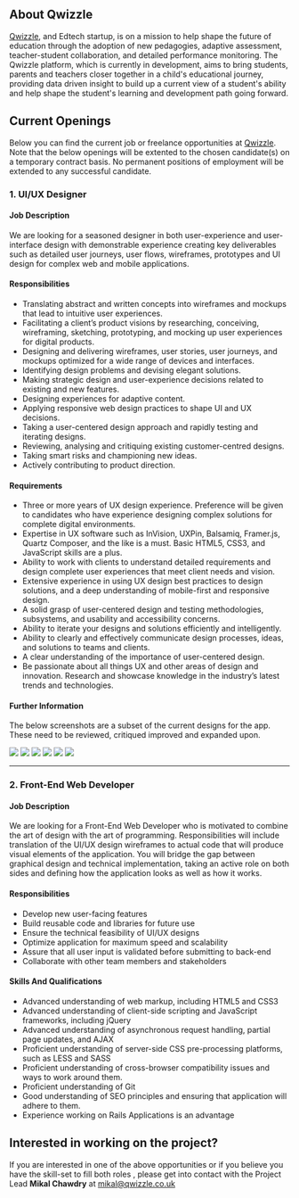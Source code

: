 ## About Qwizzle

[Qwizzle](http://www.qwizzle.co.uk), and Edtech startup, is on a mission to help shape the future of education through the adoption of new pedagogies, adaptive assessment, teacher-student collaboration, and detailed performance monitoring. The Qwizzle platform, which is currently in development, aims to bring students, parents and teachers closer together in a child's educational journey, providing data driven insight to build up a current view of a student's ability and help shape the student's learning and development path going forward.

## Current Openings

Below you can find the current job or freelance opportunities at [Qwizzle](http://www.qwizzle.co.uk). Note that the below openings will be extented to the chosen candidate(s) on a temporary contract basis. No permanent positions of employment will be extended to any successful candidate.

### 1. UI/UX Designer

#### Job Description

We are looking for a seasoned designer in both user-experience and user-interface design with demonstrable experience creating key deliverables such as detailed user journeys, user flows, wireframes, prototypes and UI design for complex web and mobile applications.

#### Responsibilities

- Translating abstract and written concepts into wireframes and mockups that lead to intuitive user experiences.
- Facilitating a client’s product visions by researching, conceiving, wireframing, sketching, prototyping, and mocking up user experiences for digital products.
- Designing and delivering wireframes, user stories, user journeys, and mockups optimized for a wide range of devices and interfaces.
- Identifying design problems and devising elegant solutions.
- Making strategic design and user-experience decisions related to existing and new features.
- Designing experiences for adaptive content.
- Applying responsive web design practices to shape UI and UX decisions.
- Taking a user-centered design approach and rapidly testing and iterating designs.
- Reviewing, analysing and critiquing existing customer-centred designs.
- Taking smart risks and championing new ideas.
- Actively contributing to product direction.

#### Requirements

- Three or more years of UX design experience. Preference will be given to candidates who have experience designing complex solutions for complete digital environments.
- Expertise in UX software such as InVision, UXPin, Balsamiq, Framer.js, Quartz Composer, and the like is a must. Basic HTML5, CSS3, and JavaScript skills are a plus.
- Ability to work with clients to understand detailed requirements and design complete user experiences that meet client needs and vision.
- Extensive experience in using UX design best practices to design solutions, and a deep understanding of mobile-first and responsive design.
- A solid grasp of user-centered design and testing methodologies, subsystems, and usability and accessibility concerns.
- Ability to iterate your designs and solutions efficiently and intelligently.
- Ability to clearly and effectively communicate design processes, ideas, and solutions to teams and clients.
- A clear understanding of the importance of user-centered design.
- Be passionate about all things UX and other areas of design and innovation. Research and showcase knowledge in the industry’s latest trends and technologies.

#### Further Information

The below screenshots are a subset of the current designs for the app. These need to be reviewed, critiqued improved and expanded upon.

<img src="https://www.dropbox.com/s/bwnylr49bz2aowr/Quiz_Library_%E2%80%93_Year.png?raw=1">
<img src="https://www.dropbox.com/s/pxmgn29d727r611/Quiz_Library_%E2%80%93_Year_4_Non_Verbal.png?raw=1">
<img src="https://www.dropbox.com/s/5zmqe97us3oxq24/Quiz_Library_%E2%80%93_Year_4_Non_Verbal_Sub_Topics.png?raw=1"">
<img src="https://www.dropbox.com/s/f0wgtz63pp5cf06/Student_Detail.png?raw=1">
<img src="https://www.dropbox.com/s/r7kwvf966ruoqai/Add_Student.png?raw=1">
<img src="https://www.dropbox.com/s/jmv8eslywle2blb/Notification_Drop_Down.png?dl=0">

***

### 2. Front-End Web Developer

#### Job Description

We are looking for a Front-End Web Developer who is motivated to combine the art of design with the art of programming. Responsibilities will include translation of the UI/UX design wireframes to actual code that will produce visual elements of the application. You will bridge the gap between graphical design and technical implementation, taking an active role on both sides and defining how the application looks as well as how it works. 

#### Responsibilities

- Develop new user-facing features
- Build reusable code and libraries for future use
- Ensure the technical feasibility of UI/UX designs
- Optimize application for maximum speed and scalability
- Assure that all user input is validated before submitting to back-end
- Collaborate with other team members and stakeholders

#### Skills And Qualifications

- Advanced understanding of web markup, including HTML5 and CSS3
- Advanced understanding of client-side scripting and JavaScript frameworks, including jQuery
- Advanced understanding of asynchronous request handling, partial page updates, and AJAX
- Proficient understanding of server-side CSS pre-processing platforms, such as LESS and SASS
- Proficient understanding of cross-browser compatibility issues and ways to work around them.
- Proficient understanding of Git
- Good understanding of SEO principles and ensuring that application will adhere to them.
- Experience working on Rails Applications is an advantage


## Interested in working on the project?

If you are interested in one of the above opportunities or if you believe you have the skill-set to fill both roles , please get into contact with the Project Lead **Mikal Chawdry** at mikal@qwizzle.co.uk
